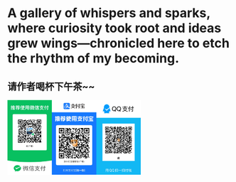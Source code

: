 # A gallery of whispers and sparks, where curiosity took root and ideas grew wings—chronicled here to etch the rhythm of my becoming.

## 请作者喝杯下午茶~~

<img src="info/thanks.jpg" width="300" alt="THANKS" align="left">
